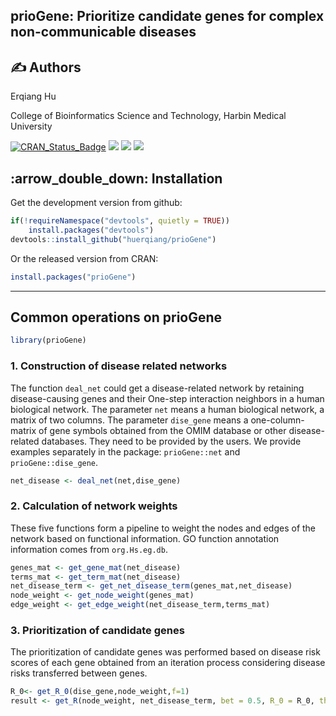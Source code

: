 ## prioGene: Prioritize candidate genes for complex non-communicable diseases

## :writing_hand: Authors
Erqiang Hu

College of Bioinformatics Science and Technology, Harbin Medical University

[![CRAN_Status_Badge](http://www.r-pkg.org/badges/version/prioGene?color=green)](https://cran.r-project.org/package=prioGene)
![](https://cranlogs.r-pkg.org/badges/grand-total/prioGene?color=green)
![](https://cranlogs.r-pkg.org/badges/prioGene?color=green)
![](https://cranlogs.r-pkg.org/badges/last-week/prioGene?color=green)

## :arrow\_double\_down: Installation

Get the development version from github:

```r
if(!requireNamespace("devtools", quietly = TRUE))
    install.packages("devtools")
devtools::install_github("huerqiang/prioGene")
```
Or  the released version from CRAN:

``` r
install.packages("prioGene")
```
-------

## Common operations on prioGene
```r
library(prioGene)
```

### 1. Construction of disease  related networks

The function `deal_net` could get a disease-related network by retaining disease-causing genes and their One-step interaction neighbors in a human biological network.
The parameter `net` means a human biological network, a matrix of two columns. The parameter `dise_gene` means a one-column-matrix of gene symbols obtained from the OMIM database or other disease-related databases. They need to be provided by the users.  We provide examples separately in the package: `prioGene::net` and `prioGene::dise_gene`.

```r
net_disease <- deal_net(net,dise_gene)
```

###  2.  Calculation of network weights

These five functions form a pipeline to weight the nodes and edges of the network based on functional information. GO function annotation information comes from `org.Hs.eg.db`.

```r
genes_mat <- get_gene_mat(net_disease)
terms_mat <- get_term_mat(net_disease)
net_disease_term <- get_net_disease_term(genes_mat,net_disease)
node_weight <- get_node_weight(genes_mat)
edge_weight <- get_edge_weight(net_disease_term,terms_mat)
```

### 3.  Prioritization of candidate genes

The prioritization of candidate genes was performed based on disease risk scores of each gene obtained from an iteration process considering disease risks transferred between genes.

```r
R_0<- get_R_0(dise_gene,node_weight,f=1)
result <- get_R(node_weight, net_disease_term, bet = 0.5, R_0 = R_0, threshold = 10^(-9))
```


